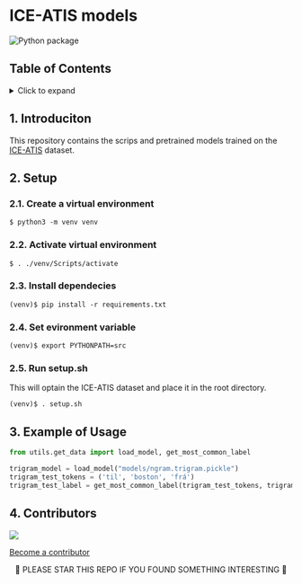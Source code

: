 <!-- omit in toc -->
# ICE-ATIS models

![Python package](https://github.com/egillanton/ice-atis-nlu-models/workflows/Python%20package/badge.svg)

<!-- omit in toc -->
## Table of Contents

<details>
<summary>Click to expand</summary>

- [1. Introduciton](#1-introduciton)
- [2. Setup](#2-setup)
	- [2.1. Create a virtual environment](#21-create-a-virtual-environment)
	- [2.2. Activate virtual environment](#22-activate-virtual-environment)
	- [2.3. Install dependecies](#23-install-dependecies)
	- [2.4. Set evironment variable](#24-set-evironment-variable)
	- [2.5. Run setup.sh](#25-run-setupsh)
- [3. Example of Usage](#3-example-of-usage)
- [4. Contributors](#4-contributors)
</details>


## 1. Introduciton

This repository contains the scrips and pretrained models trained on the [ICE-ATIS](https://github.com/egillanton/ice-atis) dataset.

## 2. Setup

### 2.1. Create a virtual environment

```console
$ python3 -m venv venv
```

### 2.2. Activate virtual environment

```console
$ . ./venv/Scripts/activate
```

### 2.3. Install dependecies

```console
(venv)$ pip install -r requirements.txt
```

### 2.4. Set evironment variable

```console
(venv)$ export PYTHONPATH=src
```

### 2.5. Run setup.sh

This will optain the ICE-ATIS dataset and place it in the root directory.

```console
(venv)$ . setup.sh
```

## 3. Example of Usage

```python
from utils.get_data import load_model, get_most_common_label

trigram_model = load_model("models/ngram.trigram.pickle")
trigram_test_tokens = ('til', 'boston', 'frá')
trigram_test_label = get_most_common_label(trigram_test_tokens, trigram) # B-toloc.city_name
```

## 4. Contributors
<a href="https://github.com/egillanton/ice-atis-nlu-models/graphs/contributors">
  <img src="https://contributors-img.web.app/image?repo=egillanton/ice-atis-nlu-models" />
</a>
<!-- Made with [contributors-img](https://contributors-img.web.app). -->

[Become a contributor](CONTRIBUTING.md)

<p align="center">
🌟 PLEASE STAR THIS REPO IF YOU FOUND SOMETHING INTERESTING 🌟
</p>
